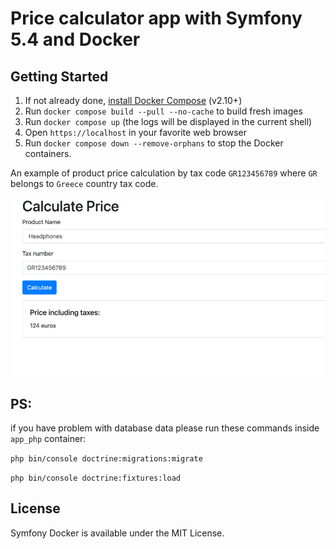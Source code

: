 # Price calculator app with Symfony 5.4 and Docker

## Getting Started

1. If not already done, [install Docker Compose](https://docs.docker.com/compose/install/) (v2.10+)
2. Run `docker compose build --pull --no-cache` to build fresh images
3. Run `docker compose up` (the logs will be displayed in the current shell)
4. Open `https://localhost` in your favorite web browser 
5. Run `docker compose down --remove-orphans` to stop the Docker containers.

An example of product price calculation by tax code `GR123456789` where `GR` belongs to `Greece` country tax code.


![Example](example.png)

## PS:
if you have problem with database data please run these commands inside `app_php` container:

`php bin/console doctrine:migrations:migrate`

`php bin/console doctrine:fixtures:load`

## License

Symfony Docker is available under the MIT License.

